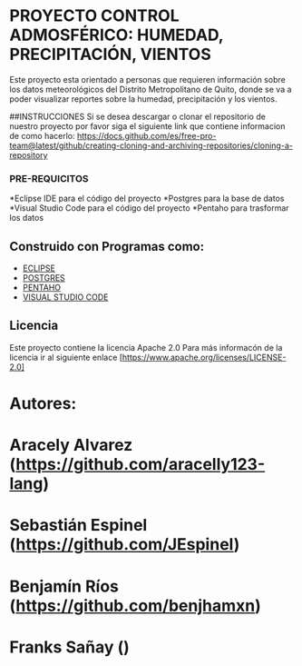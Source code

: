 # PROYECTO CONTROL ADMOSFÉRICO:  HUMEDAD, PRECIPITACIÓN, VIENTOS
Este proyecto esta orientado a personas que requieren información sobre los datos meteorológicos del Distrito Metropolitano de Quito, donde se va a poder visualizar reportes sobre la humedad, precipitación y los vientos.

##INSTRUCCIONES
Si se desea descargar o clonar el repositorio de nuestro proyecto por favor siga el siguiente link que contiene informacion de como hacerlo: https://docs.github.com/es/free-pro-team@latest/github/creating-cloning-and-archiving-repositories/cloning-a-repository
### PRE-REQUICITOS
*Eclipse IDE para el código del proyecto
*Postgres para la base de datos
*Visual Studio Code para el código del proyecto
*Pentaho para trasformar los datos
## Construido con Programas como:
* [ECLIPSE](https://www.eclipse.org/downloads/packages/release/juno/sr2/eclipse-ide-java-developers)
* [POSTGRES](https://www.postgresql.org/download/)
* [PENTAHO](https://sourceforge.net/projects/pentaho/)
* [VISUAL STUDIO CODE](https://code.visualstudio.com/docs/?dv=win)
## Licencia
Este proyecto contiene la licencia Apache 2.0
Para más informacón de la licencia ir al siguiente enlace [https://www.apache.org/licenses/LICENSE-2.0]
# Autores:
# Aracely Alvarez (https://github.com/aracelly123-lang)
# Sebastián Espinel (https://github.com/JEspinel)
# Benjamín Ríos (https://github.com/benjhamxn)
# Franks Sañay ()
